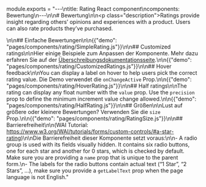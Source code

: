 module.exports = "---\ntitle: Rating React component\ncomponents: Bewertung\n---\n\n# Bewertung\n\n<p class=\"description\">Ratings provide insight regarding others’ opinions and experiences with a product. Users can also rate products they’ve purchased.</p>\n\n## Einfache Bewertungen\n\n{{\"demo\": \"pages/components/rating/SimpleRating.js\"}}\n\n## Customized ratings\n\nHier einige Beispiele zum Anpassen der Komponente. Mehr dazu erfahren Sie auf der [Überschreibungsdokumentationsseite](/customization/components/).\n\n{{\"demo\": \"pages/components/rating/CustomizedRatings.js\"}}\n\n## Hover feedback\n\nYou can display a label on hover to help users pick the correct rating value. Die Demo verwendet die `onChangeActive` Prop.\n\n{{\"demo\": \"pages/components/rating/HoverRating.js\"}}\n\n## Half ratings\n\nThe rating can display any float number with the `value` prop. Use the `precision` prop to define the minimum increment value change allowed.\n\n{{\"demo\": \"pages/components/rating/HalfRating.js\"}}\n\n## Größen\n\nLust auf größere oder kleinere Bewertungen? Verwenden Sie die `size` Prop.\n\n{{\"demo\": \"pages/components/rating/RatingSize.js\"}}\n\n## Barrierefreiheit\n\n(WAI Tutorial: https://www.w3.org/WAI/tutorials/forms/custom-controls/#a-star-rating)\n\nDie Barrierefreiheit dieser Komponente setzt voraus:\n\n- A radio group is used with its fields visually hidden. It contains six radio buttons, one for each star and another for 0 stars, which is checked by default. Make sure you are providing a `name` prop that is unique to the parent form.\n- The labels for the radio buttons contain actual text (“1 Star”, “2 Stars”, …), make sure you provide a `getLabelText` prop when the page language is not English."